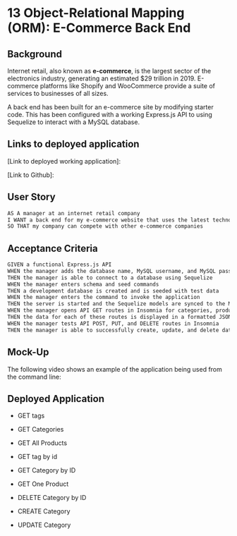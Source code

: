 # 13 Object-Relational Mapping (ORM): E-Commerce Back End

## Background

Internet retail, also known as **e-commerce**, is the largest sector of the electronics industry, generating an estimated $29 trillion in 2019. E-commerce platforms like Shopify and WooCommerce provide a suite of services to businesses of all sizes.

A back end has been built for an e-commerce site by modifying starter code. This has been configured with a working Express.js API to using Sequelize to interact with a MySQL database.

## Links to deployed application

[Link to deployed working application]:

[Link to Github]:

## User Story

```md
AS A manager at an internet retail company
I WANT a back end for my e-commerce website that uses the latest technologies
SO THAT my company can compete with other e-commerce companies
```

## Acceptance Criteria

```md
GIVEN a functional Express.js API
WHEN the manager adds the database name, MySQL username, and MySQL password to an environment variable file
THEN the manager is able to connect to a database using Sequelize
WHEN the manager enters schema and seed commands
THEN a development database is created and is seeded with test data
WHEN the manager enters the command to invoke the application
THEN the server is started and the Sequelize models are synced to the MySQL database
WHEN the manager opens API GET routes in Insomnia for categories, products, or tags
THEN the data for each of these routes is displayed in a formatted JSON
WHEN the manager tests API POST, PUT, and DELETE routes in Insomnia
THEN the manager is able to successfully create, update, and delete data in the database
```

## Mock-Up

The following video shows an example of the application being used from the command line:


## Deployed Application
  - GET tags

  - GET Categories

  - GET All Products

  - GET tag by id

  - GET Category by ID

  - GET One Product

  - DELETE Category by ID

  - CREATE Category

  - UPDATE Category